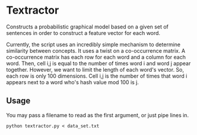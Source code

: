 Textractor
==========

Constructs a probabilistic graphical model based on a given set of sentences in order to construct a feature vector for each word.

Currently, the script uses an incredibly simple mechanism to determine
similarity between concepts. It uses a twist on a co-occurrence matrix.
A co-occurrence matrix has each row for each word and a column for each word.
Then, cell i,j is equal to the number of times word i and word j appear 
together. However, we want to limit the length of each word's vector. So, each
row is only 100 dimensions. Cell i,j is the number of times that word i 
appears next to a word who's hash value mod 100 is j.

Usage
---

You may pass a filename to read as the first argument,
or just pipe lines in.

    python textractor.py < data_set.txt

